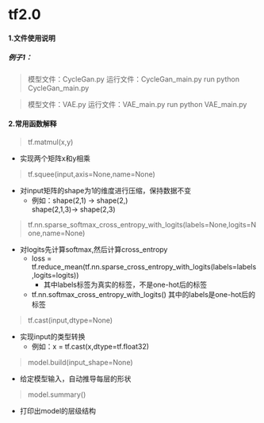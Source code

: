 # tf2.0
#### 1.文件使用说明
##### 例子1：
> 模型文件：CycleGan.py
> 运行文件：CycleGan_main.py
> run python CycleGan_main.py

> 模型文件：VAE.py
> 运行文件：VAE_main.py
> run python VAE_main.py
#### 2.常用函数解释
> tf.matmul(x,y)
- 实现两个矩阵x和y相乘

> tf.squee(input,axis=None,name=None)
- 对input矩阵的shape为1的维度进行压缩，保持数据不变
    * 例如：shape(2,1) -> shape(2,)<br>shape(2,1,3)-> shape(2,3)

> tf.nn.sparse_softmax_cross_entropy_with_logits(labels=None,logits=None,name=None)

- 对logits先计算softmax,然后计算cross_entropy
    - loss = tf.reduce_mean(tf.nn.sparse_cross_entropy_with_logits(labels=labels,logits=logits))
        - 其中labels标签为真实的标签，不是one-hot后的标签
    - tf.nn.softmax_cross_entropy_with_logits() 其中的labels是one-hot后的标签
> tf.cast(input,dtype=None)
- 实现input的类型转换
    - 例如：x = tf.cast(x,dtype=tf.float32)
> model.build(input_shape=None)
- 给定模型输入，自动推导每层的形状
> model.summary()
- 打印出model的层级结构





